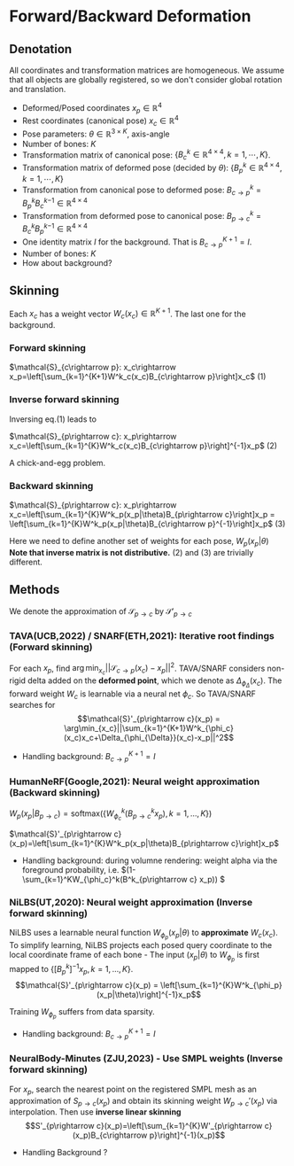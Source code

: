 # Forward/Backward Deformation
## Denotation
All coordinates and transformation matrices are homogeneous. We assume that all objects are globally registered, so we don't consider global rotation and translation.
* Deformed/Posed coordinates $x_p\in\mathbb{R}^4$
* Rest coordinates (canonical pose) $x_c\in\mathbb{R}^4$
* Pose parameters: $\theta\in\mathbb{R}^{3\times K}$, axis-angle
* Number of bones: $K$
* Transformation matrix of canonical pose: $\{B_c^{k}\in\mathbb{R}^{4\times4},k=1,\cdots,K \}$. 
* Transformation matrix of deformed pose (decided by $\theta$): $\{B_p^{k}\in\mathbb{R}^{4\times4},k=1,\cdots,K \}$
* Transformation from canonical pose to deformed pose: $B^{k}_{c\rightarrow p} = B_p^k{B_c^k}^{-1}\in\mathbb{R}^{4\times4}$
* Transformation from deformed pose to canonical pose: $B^{k}_{p\rightarrow c} = B_c^k{B_p^k}^{-1}\in\mathbb{R}^{4\times4}$
* One identity matrix $I$ for the background. That is $B_{c\rightarrow p}^{K+1}=I$.
* Number of bones: $K$
* How about background?

## Skinning
Each $x_c$ has a weight vector $W_c(x_c)\in \mathbb{R}^{K+1}$. The last one for the background.

### Forward skinning
$\mathcal{S}_{c\rightarrow p}: x_c\rightarrow x_p=\left[\sum_{k=1}^{K+1}W^k_c(x_c)B_{c\rightarrow p}\right]x_c$    (1)

### Inverse forward skinning
Inversing eq.(1) leads to

$\mathcal{S}_{p\rightarrow c}: x_p\rightarrow x_c=\left[\sum_{k=1}^{K}W^k_c(x_c)B_{c\rightarrow p}\right]^{-1}x_p$  (2)

A chick-and-egg problem.

### Backward skinning 

$\mathcal{S}_{p\rightarrow c}: x_p\rightarrow x_c=\left[\sum_{k=1}^{K}W^k_p(x_p|\theta)B_{p\rightarrow c}\right]x_p = \left[\sum_{k=1}^{K}W^k_p(x_p|\theta)B_{c\rightarrow p}^{-1}\right]x_p$   (3)

Here we need to define another set of weights for each pose, $W_p(x_p|
\theta)$ 
**Note that inverse matrix is not distributive.** (2) and (3) are trivially different.

## Methods 
We denote the approximation of $\mathcal{S}_{p\rightarrow c}$ by $\mathcal{S}'_{p\rightarrow c}$  
### TAVA(UCB,2022) / SNARF(ETH,2021): Iterative root findings (Forward skinning)
For each $x_p$, find $\arg\min_{x_c} ||\mathcal{S}_{c\rightarrow p}(x_c)-x_p||^2$. TAVA/SNARF considers non-rigid delta added on the **deformed point**, which we denote as $\Delta_{\phi_{\Delta}}(x_c)$. The forward weight $W_c$ is learnable via a neural net $\phi_c$. So TAVA/SNARF searches for
$$\mathcal{S}'_{p\rightarrow c}(x_p) = \arg\min_{x_c}||\sum_{k=1}^{K+1}W^k_{\phi_c}(x_c)x_c+\Delta_{\phi_{\Delta}}(x_c)-x_p||^2$$
* Handling background: $B_{c\rightarrow p}^{K+1}=I$

### HumanNeRF(Google,2021): Neural weight approximation (Backward skinning)
$W_p(x_p|B_{p\rightarrow c}) = \textrm{softmax}(\{W_{\phi_c}^k(B^k_{p\rightarrow c} x_p),k=1,\ldots,K\})$

$\mathcal{S}'_{p\rightarrow c}(x_p)=\left[\sum_{k=1}^{K}W^k_p(x_p|\theta)B_{p\rightarrow c}\right]x_p$
* Handling background: during volumne rendering: weight alpha via the foreground probability, i.e. $(1-\sum_{k=1}^KW_{\phi_c}^k(B^k_{p\rightarrow c} x_p)) $

### NiLBS(UT,2020): Neural weight approximation (Inverse forward skinning)
NiLBS uses a learnable neural function $W_{\phi_p}(x_p|\theta)$ to **approximate** $W_c(x_c)$. 
To simplify learning, NiLBS projects each posed query coordinate to the local coordinate frame of each bone - The input $(x_p|\theta)$ to $W_{\phi_p}$ is first mapped to $\{\left[B_p^k\right]^{-1}x_p,k=1,\ldots,K\}$. 
$$\mathcal{S}'_{p\rightarrow c}(x_p) = \left[\sum_{k=1}^{K}W^k_{\phi_p}(x_p|\theta)\right]^{-1}x_p$$

Training $W_{\phi_p}$ suffers from data sparsity.
* Handling background: $B_{c\rightarrow p}^{K+1}=I$

### NeuralBody-Minutes (ZJU,2023) - Use SMPL weights (Inverse forward skinning)
For $x_p$, search the nearest point on the registered SMPL mesh as an approximation of $S_{p\rightarrow c}(x_p)$ and obtain its skinning weight $W_{p\rightarrow c}'(x_p)$ via interpolation. Then use **inverse linear skinning**
$$S'_{p\rightarrow c}(x_p)=\left[\sum_{k=1}^{K}W'_{p\rightarrow c}(x_p)B_{c\rightarrow p}\right]^{-1}(x_p)$$
* Handling Background ?




